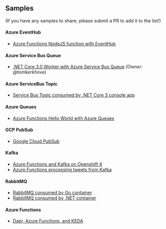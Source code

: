 ## Samples 
(If you have any samples to share; please submit a PR to add it to the list!)

#### Azure EventHub
* [Azure Functions NodeJS function with EventHub](https://github.com/kedacore/sample-javascript-eventhub-azure-function)

#### Azure Service Bus Queue
* [.NET Core 3.0 Worker with Azure Service Bus Queue](https://github.com/kedacore/sample-dotnet-worker-servicebus-queue) *(Owner: @tomkerkhove)*

#### Azure ServiceBus Topic
* [Service Bus Topic consumed by .NET Core 3 console app](https://github.com/felipecruz91/sample-dotnet-consumer-servicebus-topic)

#### Azure Queues
* [Azure Functions Hello World with Azure Queues](https://github.com/kedacore/sample-hello-world-azure-functions)

#### GCP PubSub
* [Google Cloud PubSub](https://github.com/kedacore/sample-go-gcppubsub)

#### Kafka
* [Azure Functions and Kafka on Openshift 4](https://github.com/kedacore/keda/wiki/Using-Keda-and-Azure-Functions-on-Openshift-4)
* [Azure Functions processing tweets from Kafka](https://github.com/kedacore/sample-typescript-kafka-azure-function)

#### RabbitMQ
* [RabbitMQ consumed by Go container](https://github.com/kedacore/sample-go-rabbitmq)
* [RabbitMQ consumed by .NET container](https://github.com/NileshGule/pd-tech-fest-2019#prerequisites)

#### Azure Functions

* [Dapr, Azure Functions, and KEDA](https://github.com/dapr/samples/tree/master/6.functions-and-keda)


